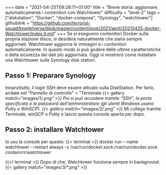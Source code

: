 +++
date = "2021-04-25T09:28:11+01:00"
title = "Breve storia: aggiornare automaticamente i contenitori con Watchtower"
difficulty = "level-2"
tags = ["diskstation", "Docker", "docker-compose", "Synology", "watchtower"]
githublink = "https://github.com/terrorist-squad/knedelverse/blob/master/content/post/2021/april/20210425-docker-Watchtower/index.it.md"
+++
Se si eseguono contenitori Docker sulla propria stazione disco, si desidera naturalmente che siano sempre aggiornati. Watchtower aggiorna le immagini e i contenitori automaticamente. In questo modo si può godere delle ultime caratteristiche e della sicurezza dei dati più aggiornata. Oggi vi mostrerò come installare una Watchtower sulla Synology disk station.
## Passo 1: Preparare Synology
Innanzitutto, il login SSH deve essere attivato sulla DiskStation. Per farlo, andate nel "Pannello di controllo" > "Terminale
{{< gallery match="images/1/*.png" >}}
Poi si può accedere tramite "SSH", la porta specificata e la password dell'amministratore (gli utenti Windows usano Putty o WinSCP).
{{< gallery match="images/2/*.png" >}}
Mi collego tramite Terminale, winSCP o Putty e lascio questa console aperta per dopo.
## Passo 2: installare Watchtower
Io uso la console per questo:
{{< terminal >}}
docker run --name watchtower --restart always -v /var/run/docker.sock:/var/run/docker.sock containrrr/watchtower

{{</ terminal >}}
Dopo di che, Watchtower funziona sempre in background.
{{< gallery match="images/3/*.png" >}}
